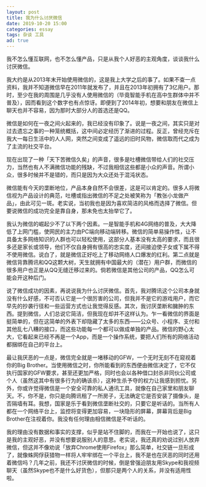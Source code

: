 ```yaml
---
layout: post
title: 我为什么讨厌微信
date: 2019-10-20 15:00
categories: essay
tags: 杂谈 工具
ad: true
---
```


我不怎么懂互联网，也不怎么懂产品，只是从我个人好恶的主观角度，谈谈我什么讨厌微信。

我大约是从2013年末开始使用微信的，这是我上大学之后的事了。如果不查一点资料，我并不知道微信早在2011年就发布了，并且在2013年初拥有了3亿用户。那时，至少在我的周围是几乎没有人使用微信的（毕竟智能手机在高中生群体中并不普及），因而看到这个数字也有点惊讶。即便到了2014年初，想要和朋友在微信上聊天也并不容易，因为那时大部分人的首选还是QQ。

微信是如何在一夜之间火起来的，我已经没有印象了。说是一夜之间，其实只是对过去遗忘之事的一种笼统概括，这中间必定经历了渐进的过程。反正，曾经充斥在我大一每日生活中的人人网，突然之间变成了遥远的旧时风物，微信取而代之成为了主流的社交平台。

现在出现了一种「天下苦微信久矣」的声音，很多是吐槽微信带给人们的社交压力，当然也有人不满微信功能的残缺，不过我相信这些都是小众的声音。所谓小众，很多时候并不是错的，而只是因为大众还处于混沌状态。

微信能有今天的垄断地位，产品本身自然不会很差，这是可以肯定的。很多人将微信视为产品设计的典范，吐槽或指出微信的不足之处被笑称为「教张小龙做产品」，由此可见一斑。老实说，当初我也是因为喜欢简洁的风格而选择了微信。但要说微信的成功完全是靠自身，那未免也太抬举它了。

我认为微信的崛起少不了以下两个因素。一是智能手机和4G网络的普及，大大降低了上网门槛，使网民的主力由PC端向移动端转移。微信的简单易操作性，让不具备太多网络知识的人群也可以轻松使用，这部分人基本没有太高的要求，而且很多还是家长或领导，他们不仅自身拥有很高的忠实度，还间接迫使子女或下属不得不使用微信。说白了，就是微信正好吃上了移动网络人口爆发的红利。第二点就是微信背靠腾讯和QQ这颗大树，天生就拥有中国最大的（潜在）用户群，而微信的很多用户也正是从QQ无缝迁移过来的。倘若微信是其他公司的产品，QQ怎么可能会开这种后门。

说了微信成功的因素，再说说我为什么讨厌微信。首先，我对腾讯这个公司本身就没有什么好感，不可否认它是一个很厉害的公司，但我并不是它的游戏用户，而它早先的抄袭行径和一些运营方式也让我觉得反感。其次，我讨厌垄断和臃肿的东西。提到微信，人们总说它简洁，但我现在却并不这样认为。乍一看微信的界面是挺简单的，但在这简单的外表下却隐藏了太多的东西——公众号、小程序、支付和其他乱七八糟的接口，而这些功能每一个都可以做成单独的产品。微信的野心太大，它看起来已经不再是一个App，而是一个操作系统，要把人们所有的网络活动都捆绑在自己的平台上。

最让我厌恶的一点是，微信完全就是一堵移动的GFW，一个无时无刻不在窥视着你的Big Brother。当使用微信之时，你所能看到的东西便由微信决定了，它不仅执行国家的GFW要求，甚至还更加严格，同时也会以各种借口封杀非同伙公司或个人（虽然这其中有很多行为的确该杀），这种生杀予夺的权力让我感到担忧。另外，你或许觉得微信是一个安全可靠的私人通讯工具，就像在自己家里和朋友聊天。不，你不是，你只是向腾讯租了一所房子，无法确定它是否安装了摄像头，是否隔墙有耳。我想，国家是乐于看到微信垄断社交的，只要它是听话的。当所有人都在一个网络平台上，监控将变得更加容易，一块隐形的屏幕，屏幕背后是Big Brother在注视着你。我没有任何理由相信微信是不听话的。

我的理由没有数据和事实的支撑，似乎是站不住脚的，而我在一开始也说了，这只是我的主观好恶，并没有想要说服别人的意思。老实说，我还真的劝说过别人放弃微信，但这并不像劝说「放弃Chrome使用Firefox」那么简单，社交链一旦形成了，就像蛛网俘获猎物一样将人牢牢绑在一个平台上，我不是也在厌恶的同时还用着微信吗？几年之前，我还不讨厌微信的时候，倒是曾强迫朋友用Skype和我视频聊天（虽然Skype也不是什么好货色），但那只是两个人的关系，并没有适用性啦。

